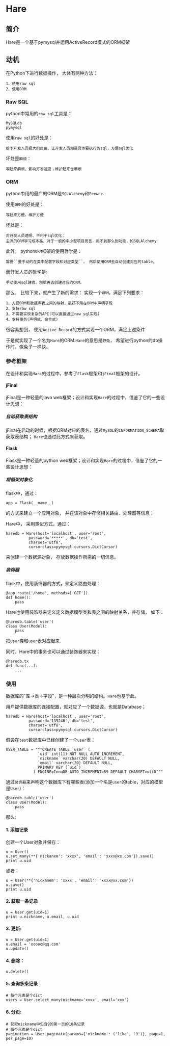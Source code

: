 Hare
=====================

## 简介

Hare是一个基于pymysql并运用ActiveRecord模式的ORM框架

## 动机
在Python下进行数据操作， 大体有两种方法：

    1、使用raw sql
    2、使用ORM

### Raw SQL
python中常用的``raw sql``工具是：

    MySQLdb
    pymysql

使用``raw sql``的好处是：

    给予开发人员极大的自由，让开发人员知道具体要执行的sql，方便sql优化

坏处是``麻烦``：

    写起来麻烦、影响开发速度；维护起来也麻烦

### ORM
python中用的最广的ORM是``SQLAlchemy``和``Peewee``.

使用``ORM``的好处是：

    写起来方便，维护方便

坏处是：

    对开发人员透明、不利于sql优化；
    主流的ORM学习成本高，对于一般的中小型项目而言，用不到那么到功能，如SQLAlchemy

此外， python``ORM``框架的使用哲学是：

    需要``要手动的在类中配置字段和对应类型``， 然后使用ORM去自动创建对应的table。

而开发人员的哲学是:

    手动使用sql建表、然后再去创建对应的ORM。

那么， 比较下来，就产生了新的需求： 实现一个``ORM``，满足下列要求：

    1、方便ORM和数据库表之间的映射、最好不用在ORM中声明字段
    2、支持raw sql
    3、不需要实现复杂的API(可以直接通过raw sql实现)
    4、支持事务(声明式、命令式)

很容易想到， 使用``Active Record``的方式实现一个ORM，满足上述条件

于是就实现了一个名为``Hare``的ORM.``Hare``的意思是``野兔``， 希望进行python的db操作时，像兔子一样快。

### 参考框架

在设计和实现``Hare``的过程中，参考了``Flask``框架和``jFinal``框架的设计。

#### jFinal

jFinal是一种轻量的java web框架；设计和实现``Hare``的过程中，借鉴了它的一些设计思想：

##### 自动获取表结构

jFinal在启动的时候，根据ORM对应的表名，通过``MySQL``的``INFORMATION_SCHEMA``取获取表结构；
``Hare``也通过此方式来获取。

#### Flask

Flask是一种轻量的python web框架；设计和实现``Hare``的过程中，借鉴了它的一些设计思想：

##### 将框架对象化
flask中，通过：

    app = Flask(__name__)

的方式来建立一个应用对象， 并在该对象中存储相关路由、处理器等信息；

Hare中， 采用类似方式，通过：

    haredb = Hare(host='localhost', user='root',
              password='*****', db='test',
              charset='utf8',
              cursorclass=pymysql.cursors.DictCursor)

来创建一个数据源对象， 存放数据操作所需的一切信息。
##### 装饰器
flask中，使用装饰器的方式，来定义路由处理：

    @app.route('/home', methods=['GET'])
    def home():
        pass

Hare也使用装饰器来定义定义数据模型类和表之间的映射关系，并存储， 如下：

    @haredb.table('user')
    class User(Model):
        pass

把``User``类和``user``表对应起来.

同时，Hare中的事务也可以通过装饰器来实现：

    @haredb.tx
    def func(...):
        ...

### 使用
数据库的"库->表->字段"，是一种层次分明的结构。``Hare``也基于此。

用户提供数据库的连接配置，就对应了一个数据源，也就是Database；

    haredb = Hare(host='localhost', user='root',
              password='135246', db='test',
              charset='utf8',
              cursorclass=pymysql.cursors.DictCursor)

假设在``test``数据库中已经创建了一个``user``表：

    USER_TABLE = """CREATE TABLE `user` (
                  `uid` int(11) NOT NULL AUTO_INCREMENT,
                  `nickname` varchar(20) DEFAULT NULL,
                  `email` varchar(20) DEFAULT NULL,
                  PRIMARY KEY (`uid`)
                ) ENGINE=InnoDB AUTO_INCREMENT=59 DEFAULT CHARSET=utf8"""

通过``装饰器``来声明这个数据库下有哪些表(添加一个名是``user``的table，对应的模型是``User``)：

    @haredb.table('user')
    class User(Model):
        pass

那么:

#### 1. 添加记录
创建一个User对象并保存：

    u = User()
    u.set_many(**{'nickanem': 'xxxx', 'email': 'xxxx@xx.com'}).save()
    print u.uid

或者：

    u = User(**{'nickanem': 'xxxx', 'email': 'xxxx@xx.com'})
    u.save()
    print u.uid

#### 2. 获取一条记录

    u = User.get(uid=1)
    print u.nickname, u.email, u.uid

#### 3. 更新:

    u = User.get(uid=1)
    u.email = 'ooooo@qq.com'
    u.update()

#### 4. 删除：

    u.delete()

#### 5. 查询多条记录

    # 每个元素是个dict
    users = User.select_many(nickname='xxxx', email='xxx')

#### 6. 分页:

    # 获取nickname中包含9的第一页的10条记录
    # 每个元素是个dict
    pagination = User.paginate(params={'nickname': ('like', '9')}, page=1, per_page=10)
